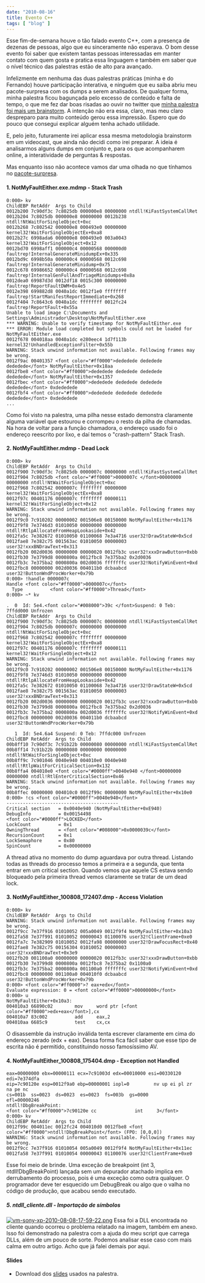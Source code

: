 ```yaml
---
date: "2010-08-16"
title: Evento C++
tags: [ "blog" ]
---
```

Esse fim-de-semana houve o tão falado evento C++, com a presença de dezenas de pessoas, algo que eu sinceramente não esperava. O bom desse evento foi saber que existem tantas pessoas interessadas em manter contato com quem gosta e pratica essa linguagem e também em saber que o nível técnico das palestras estão de alto para avançado.

Infelizmente em nenhuma das duas palestras práticas (minha e do Fernando) houve participação interativa, e ninguém que eu saiba abriu meu pacote-surpresa com os dumps a serem analisados. De qualquer forma, minha palestra ficou bagunçada pelo excesso de conteúdo e falta de tempo, o que me fez dar boas risadas ao ouvir no twitter que [minha palestra foi mais um brainstorm](http://twitter.com/nicolasgavlak/status/21201995301). A intenção não era essa, claro, mas meu claro despreparo para muito conteúdo gerou essa impressão. Espero que do pouco que consegui explicar alguém tenha achado utilidade.

E, pelo jeito, futuramente irei aplicar essa mesma metodologia brainstorm em um videocast, que ainda não decidi como irei preparar. A ideia é analisarmos alguns dumps em conjunto e, para os que acompanharem online, a interatividade de perguntas & respostas.

Mas enquanto isso não acontece vamos dar uma olhada no que tínhamos no [pacote-surpresa](http://www.caloni.com.br/nao-e-minha-culpa).

#### 1. NotMyFaultEither.exe.mdmp - Stack Trash

    
    0:000> kv
    ChildEBP RetAddr  Args to Child
    0012b200 7c90df3c 7c8025db 000000e8 00000000 ntdll!KiFastSystemCallRet
    0012b204 7c8025db 000000e8 00000000 0012b238 ntdll!NtWaitForSingleObject+0xc
    0012b268 7c802542 000000e8 000493e0 00000000 kernel32!WaitForSingleObjectEx+0xa8
    0012b27c 6998ada6 000000e8 000493e0 003a0043 kernel32!WaitForSingleObject+0x12
    0012bd70 6998aff1 000000c4 00000568 000000d0 faultrep!InternalGenerateMinidumpEx+0x335
    0012bd9c 6998b50a 000000c4 00000568 0012c698 faultrep!InternalGenerateMinidump+0x75
    0012c678 69986652 000000c4 00000568 0012c698 faultrep!InternalGenFullAndTriageMinidumps+0x8a
    0012dea0 69987d3d 0012df18 0015c300 00000000 faultrep!ReportFaultDWM+0x4e5
    0012e398 699882d8 0040a1dc 0012f1e0 ffffffff faultrep!StartManifestReportImmediate+0x268
    0012f404 7c8643c6 0040a1dc ffffffff 0012fc24 faultrep!ReportFault+0x55a
    Unable to load image C:\Documents and Settings\Administrador\Desktop\NotMyFaultEither.exe
    *** WARNING: Unable to verify timestamp for NotMyFaultEither.exe
    *** ERROR: Module load completed but symbols could not be loaded for NotMyFaultEither.exe
    0012f678 004018aa 0040a1dc e280eec4 1d7f113b kernel32!UnhandledExceptionFilter+0x55b
    WARNING: Stack unwind information not available. Following frames may be wrong.
    0012f9ac 00401357 <font color="#ff0000">dededede dededede dededede</font> NotMyFaultEither+0x18aa
    0012fbe8 <font color="#ff0000">dededede dededede dededede dededede</font> NotMyFaultEither+0x1357
    0012fbec <font color="#ff0000">dededede dededede dededede dededede</font> 0xdededede
    0012fbf4 <font color="#ff0000">dededede dededede dededede dededede</font> 0xdededede
    ...

Como foi visto na palestra, uma pilha nesse estado demonstra claramente alguma variável que estourou e corrompeu o resto da pilha de chamadas. Na hora de voltar para a função chamadora, o endereço usado foi o endereço reescrito por lixo, e daí temos o "crash-pattern" Stack Trash.

#### 2. NotMyFaultEither.mdmp - Dead Lock

    
    0:000> kv
    ChildEBP RetAddr  Args to Child
    0012f900 7c90df3c 7c8025db 0000007c 00000000 ntdll!KiFastSystemCallRet
    0012f904 7c8025db <font color="#ff0000">0000007c </font>00000000 00000000 ntdll!NtWaitForSingleObject+0xc
    0012f968 7c802542 0000007c ffffffff 00000000 kernel32!WaitForSingleObjectEx+0xa8
    0012f97c 00401176 0000007c ffffffff 00000111 kernel32!WaitForSingleObject+0x12
    WARNING: Stack unwind information not available. Following frames may be wrong.
    0012f9c0 7c910202 00000002 001506e8 00150000 NotMyFaultEither+0x1176
    0012f9f8 7e3746d3 01010050 00000000 00000000 ntdll!RtlpAllocateFromHeapLookaside+0x42
    0012fa5c 7e382672 01010050 01100068 7e3a4716 user32!DrawStateW+0x5cd
    0012fae8 7e382c75 001563ac 01010050 00000003 user32!xxxBNDrawText+0x313
    0012fb20 002d0036 00000000 00000020 0012fb3c user32!xxxDrawButton+0xbb
    0012fb30 7e3799d8 0000800a 0012fbc8 7e375ba2 0x2d0036
    0012fb3c 7e375ba2 0000800a 002d0036 fffffffc user32!NotifyWinEvent+0xd
    0012fbc8 00000000 002d0036 004011b0 dcbaabcd user32!ButtonWndProcWorker+0x79b
    0:000> !handle 0000007c
    Handle <font color="#ff0000">0000007c</font>
      Type         	<font color="#ff0000">Thread</font>
    0:000> ~* kv
    
    .  0  Id: 5e4.<font color="#008000">39c </font>Suspend: 0 Teb: 7ffdd000 Unfrozen
    ChildEBP RetAddr  Args to Child
    0012f900 7c90df3c 7c8025db 0000007c 00000000 ntdll!KiFastSystemCallRet
    0012f904 7c8025db 0000007c 00000000 00000000 ntdll!NtWaitForSingleObject+0xc
    0012f968 7c802542 0000007c ffffffff 00000000 kernel32!WaitForSingleObjectEx+0xa8
    0012f97c 00401176 0000007c ffffffff 00000111 kernel32!WaitForSingleObject+0x12
    WARNING: Stack unwind information not available. Following frames may be wrong.
    0012f9c0 7c910202 00000002 001506e8 00150000 NotMyFaultEither+0x1176
    0012f9f8 7e3746d3 01010050 00000000 00000000 ntdll!RtlpAllocateFromHeapLookaside+0x42
    0012fa5c 7e382672 01010050 01100068 7e3a4716 user32!DrawStateW+0x5cd
    0012fae8 7e382c75 001563ac 01010050 00000003 user32!xxxBNDrawText+0x313
    0012fb20 002d0036 00000000 00000020 0012fb3c user32!xxxDrawButton+0xbb
    0012fb30 7e3799d8 0000800a 0012fbc8 7e375ba2 0x2d0036
    0012fb3c 7e375ba2 0000800a 002d0036 fffffffc user32!NotifyWinEvent+0xd
    0012fbc8 00000000 002d0036 004011b0 dcbaabcd user32!ButtonWndProcWorker+0x79b
    
       1  Id: 5e4.6a4 Suspend: 0 Teb: 7ffdc000 Unfrozen
    ChildEBP RetAddr  Args to Child
    00b8ff10 7c90df3c 7c91b22b 00000080 00000000 ntdll!KiFastSystemCallRet
    00b8ff14 7c91b22b 00000080 00000000 00000000 ntdll!NtWaitForSingleObject+0xc
    00b8ff9c 7c901046 0040e940 004010e0 0040e940 ntdll!RtlpWaitForCriticalSection+0x132
    00b8ffa4 004010e0 <font color="#0000ff">0040e940 </font>00000000 00000000 ntdll!RtlEnterCriticalSection+0x46
    WARNING: Stack unwind information not available. Following frames may be wrong.
    00b8ffec 00000000 004010c0 0012f99c 00000000 NotMyFaultEither+0x10e0
    0:000> !cs <font color="#0000ff">0040e940</font>
    -----------------------------------------
    Critical section   = 0x0040e940 (NotMyFaultEither+0xE940)
    DebugInfo          = 0x00154498
    <font color="#0000ff">LOCKED</font>
    LockCount          = 0x1
    OwningThread       = <font color="#008000">0x0000039c</font>
    RecursionCount     = 0x1
    LockSemaphore      = 0x80
    SpinCount          = 0x00000000

A thread ativa no momento do dump aguardava por outra thread. Listando todas as threads do processo temos a primeira e a segunda, que tenta entrar em um critical section. Quando vemos que aquele CS estava sendo bloqueado pela primeira thread vemos claramente se tratar de um dead lock.

#### 3. NotMyFaultEither_100808_172407.dmp - Access Violation

    
    0:000> kv
    ChildEBP RetAddr  Args to Child
    WARNING: Stack unwind information not available. Following frames may be wrong.
    0012f9cc 7e37f916 01010052 005a0049 0012f9f4 NotMyFaultEither+0x10a3
    0012fa58 7e37f991 01010052 00000043 01100076 user32!ClientFrame+0xe0
    0012fa7c 7e382909 01010052 0012fa98 00000000 user32!DrawFocusRect+0x40
    0012fae8 7e382c75 00156304 01010052 00000003 user32!xxxBNDrawText+0x3e9
    0012fb20 001100a0 00000000 00000020 0012fb3c user32!xxxDrawButton+0xbb
    0012fb30 7e3799d8 0000800a 0012fbc8 7e375ba2 0x1100a0
    0012fb3c 7e375ba2 0000800a 001100a0 fffffffc user32!NotifyWinEvent+0xd
    0012fbc8 00000000 001100a0 004010f0 dcbaabcd user32!ButtonWndProcWorker+0x79b
    0:000> <font color="#ff0000">? eax+edx</font>
    Evaluate expression: 0 = <font color="#ff0000">00000000</font>
    0:000> u
    NotMyFaultEither+0x10a3:
    004010a3 66890c02        mov     word ptr [<font color="#ff0000">edx+eax</font>],cx
    004010a7 83c002          add     eax,2
    004010aa 6685c9          test    cx,cx

O disassemble da instrução inválida tenta escrever claramente em cima do endereço zerado (edx + eax). Dessa forma fica fácil saber que esse tipo de escrita não é permitido, constituindo nosso famosíssimo AV.

#### 4. NotMyFaultEither_100808_175404.dmp - Exception not Handled

    
    eax=00000000 ebx=00000111 ecx=7c91003d edx=00010000 esi=00330120 edi=7e374dfa
    eip=7c90120e esp=0012f9a0 ebp=00000001 iopl=0         nv up ei pl zr na pe nc
    cs=001b  ss=0023  ds=0023  es=0023  fs=003b  gs=0000             efl=00000246
    ntdll!DbgBreakPoint:
    <font color="#ff0000">7c90120e cc              int     3</font>
    0:000> kv
    ChildEBP RetAddr  Args to Child
    0012f99c 004011ec 0012fc24 004010d0 0012fbe8 <font color="#ff0000">ntdll!DbgBreakPoint</font> (FPO: [0,0,0])
    WARNING: Stack unwind information not available. Following frames may be wrong.
    0012f9cc 7e37f916 01010054 005a0049 0012f9f4 NotMyFaultEither+0x11ec
    0012fa58 7e37f991 01010054 00000043 01100076 user32!ClientFrame+0xe0

Esse foi meio de brinde. Uma exceção de breakpoint (int 3, ntdll!DbgBreakPoint) lançada sem um depurador atachado implica em derrubamento do processo, pois é uma exceção como outra qualquer. O programador deve ter esquecido um DebugBreak ou algo que o valha no código de produção, que acabou sendo executado.

##### 5. ntdll_cliente.dll - Importação de símbolos

[![vm-sony-xp-2010-08-08-17-59-22.png](/images/ETJrBGa.png)](/images/ETJrBGa.png)
Essa foi a DLL encontrada no cliente quando ocorreu o problema relatado na imagem, também em anexo. Isso foi demonstrado na palestra com a ajuda do meu script que carrega DLLs, além de um pouco de sorte. Podemos analisar esse caso com mais calma em outro artigo. Acho que já falei demais por aqui.

#### Slides

	
  * Download dos [slides](/images/crash-dump-analysis-slides.zip) usados na palestra.

